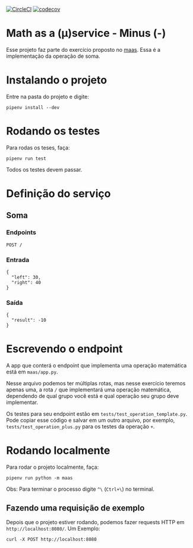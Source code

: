 [![CircleCI](https://circleci.com/gh/b2wads/maas-minus/tree/master.svg?style=shield)](https://circleci.com/gh/b2wads/maas-minus)
[![codecov](https://codecov.io/gh/b2wads/maas-minus/branch/master/graph/badge.svg)](https://codecov.io/gh/b2wads/maas-minus)


# Math as a (µ)service - Minus (-)

Esse projeto faz parte do exercício proposto no [maas](https://github.com/b2wads/maas).
Essa é a implementação da operação de soma.


# Instalando o projeto

Entre na pasta do projeto e digite:

```
pipenv install --dev
```

# Rodando os testes

Para rodas os teses, faça:

```
pipenv run test
```

Todos os testes devem passar.


# Definição do serviço

## Soma

### Endpoints

`POST /`

### Entrada

```
{
  "left": 30,
  "right": 40
}
```


### Saída

```
{
  "result": -10
}
```

# Escrevendo o endpoint

A app que conterá o endpoint que implementa uma operação matemática está em `maas/app.py`.

Nesse arquivo podemos ter múltiplas rotas, mas nesse exercício teremos apenas uma, a rota `/` que implementará uma operação matemática, dependendo de qual grupo você está e qual operação seu grupo deve implementar.


Os testes para seu endpoint estão em `tests/test_operation_template.py`. Pode copiar esse código e salvar em um outro arquivo, por exemplo, `tests/test_operation_plus.py` para os testes da operação `+`.

# Rodando localmente

Para rodar o projeto localmente, faça:

```
pipenv run python -m maas
```

Obs: Para terminar o processo digite `^\` (`Ctrl+\`) no terminal.

## Fazendo uma requisição de exemplo

Depois que o projeto estiver rodando, podemos fazer requests HTTP em `http://localhost:8080/`. Um Exemplo:

```
curl -X POST http://localhost:8080
```
